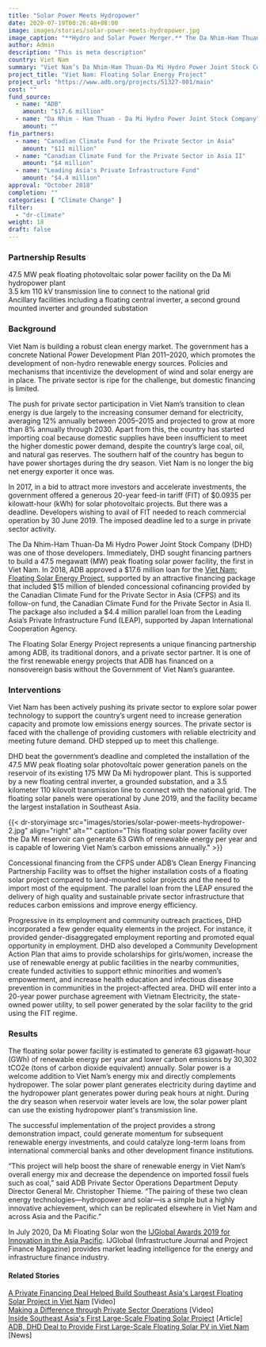 ```yaml
---
title: "Solar Power Meets Hydropower"
date: 2020-07-19T00:26:40+08:00
image: images/stories/solar-power-meets-hydropower.jpg
image_caption: "**Hydro and Solar Power Merger.** The Da Nhim-Ham Thuan-Da Mi Hydro Power Joint Stock Company built a floating solar power plant over a hydropower plant in Binh Thuan, Viet Nam to generate more electricity for the country."
author: Admin
description: "This is meta description"
country: Viet Nam
summary: "Viet Nam’s Da Nhim-Ham Thuan-Da Mi Hydro Power Joint Stock Company installed floating solar panels over the reservoir of a hydropower plant to address the country’s increasing demand for electricity. A unique financing package from ADB, Canada, and Japan supported the project."
project_title: "Viet Nam: Floating Solar Energy Project"
project_url: "https://www.adb.org/projects/51327-001/main"
cost: ""
fund_source: 
  - name: "ADB"
    amount: "$17.6 million"
  - name: "Da Nhim - Ham Thuan - Da Mi Hydro Power Joint Stock Company"
    amount: ""
fin_partners: 
  - name: "Canadian Climate Fund for the Private Sector in Asia"
    amount: "$11 million"
  - name: "Canadian Climate Fund for the Private Sector in Asia II"
    amount: "$4 million"
  - name: "Leading Asia's Private Infrastructure Fund"
    amount: "$4.4 million"
approval: "October 2018"
completion: ""
categories: [ "Climate Change​" ]
filter:
  - "dr-climate"
weight: 18
draft: false
---
```

### Partnership Results

<div class="dr-results row">
  <div class="col-md-4 mb-5"><i class="icon-check-circle"></i> <span>47.5 MW peak floating photovoltaic solar power facility on the Da Mi hydropower plant</span></div>
  <div class="col-md-4 mb-5"><i class="icon-check-circle"></i> <span>3.5 km 110 kV transmission line to connect to the national grid</span></div>
  <div class="col-md-4 mb-5"><i class="icon-check-circle"></i> <span>Ancillary facilities including a floating central inverter, a second ground mounted inverter and grounded substation</span></div>
</div>

### Background

Viet Nam is building a robust clean energy market. The government has a concrete National Power Development Plan 2011–2020, which promotes the development of non-hydro renewable energy sources. Policies and mechanisms that incentivize the development of wind and solar energy are in place. The private sector is ripe for the challenge, but domestic financing is limited.

The push for private sector participation in Viet Nam’s transition to clean energy is due largely to the increasing consumer demand for electricity, averaging 12% annually between 2005–2015 and projected to grow at more than 8% annually through 2030. Apart from this, the country has started importing coal because domestic supplies have been insufficient to meet the higher domestic power demand, despite the country’s large coal, oil, and natural gas reserves. The southern half of the country has begun to have power shortages during the dry season. Viet Nam is no longer the big net energy exporter it once was.

In 2017, in a bid to attract more investors and accelerate investments, the government offered a generous 20-year feed-in tariff (FIT) of $0.0935 per kilowatt-hour (kWh) for solar photovoltaic projects. But there was a deadline. Developers wishing to avail of FIT needed to reach commercial operation by 30 June 2019. The imposed deadline led to a surge in private sector activity.

The Da Nhim-Ham Thuan-Da Mi Hydro Power Joint Stock Company (DHD) was one of those developers. Immediately, DHD sought financing partners to build a 47.5 megawatt (MW) peak floating solar power facility, the first in Viet Nam. In 2018, ADB approved a $17.6 million loan for the [Viet Nam: Floating Solar Energy Project](https://www.adb.org/projects/51327-001/main), supported by an attractive financing package that included $15 million of blended concessional cofinancing provided by the Canadian Climate Fund for the Private Sector in Asia (CFPS) and its follow-on fund, the Canadian Climate Fund for the Private Sector in Asia II. The package also included a $4.4 million parallel loan from the Leading Asia’s Private Infrastructure Fund (LEAP), supported by Japan International Cooperation Agency.

The Floating Solar Energy Project represents a unique financing partnership among ADB, its traditional donors, and a private sector partner. It is one of the first renewable energy projects that ADB has financed on a nonsovereign basis without the Government of Viet Nam’s guarantee.

### Interventions

Viet Nam has been actively pushing its private sector to explore solar power technology to support the country’s urgent need to increase generation capacity and promote low emissions energy sources. The private sector is faced with the challenge of providing customers with reliable electricity and meeting future demand. DHD stepped up to meet this challenge.

DHD beat the government’s deadline and completed the installation of the 47.5 MW peak floating solar photovoltaic power generation panels on the reservoir of its existing 175 MW Da Mi hydropower plant. This is supported by a new floating central inverter, a grounded substation, and a 3.5 kilometer 110 kilovolt transmission line to connect with the national grid. The floating solar panels were operational by June 2019, and the facility became the largest installation in Southeast Asia.

{{< dr-storyimage src="images/stories/solar-power-meets-hydropower-2.jpg" align="right" alt="" caption="This floating solar power facility over the Da Mi reservoir can generate 63 GWh of renewable energy per year and is capable of lowering Viet Nam’s carbon emissions annually." >}}

Concessional financing from the CFPS under ADB’s Clean Energy Financing Partnership Facility was to offset the higher installation costs of a floating solar project compared to land-mounted solar projects and the need to import most of the equipment. The parallel loan from the LEAP ensured the delivery of high quality and sustainable private sector infrastructure that reduces carbon emissions and improve energy efficiency.

Progressive in its employment and community outreach practices, DHD incorporated a few gender equality elements in the project. For instance, it provided gender-disaggregated employment reporting and promoted equal opportunity in employment. DHD also developed a Community Development Action Plan that aims to provide scholarships for girls/women, increase the use of renewable energy at public facilities in the nearby communities, create funded activities to support ethnic minorities and women’s empowerment, and increase health education and infectious disease prevention in communities in the project-affected area. DHD will enter into a 20-year power purchase agreement with Vietnam Electricity, the state-owned power utility, to sell power generated by the solar facility to the grid using the FIT regime.

### Results

The floating solar power facility is estimated to generate 63 gigawatt-hour (GWh) of renewable energy per year and lower carbon emissions by 30,302 tCO2e (tons of carbon dioxide equivalent) annually. Solar power is a welcome addition to Viet Nam’s energy mix and directly complements hydropower. The solar power plant generates electricity during daytime and the hydropower plant generates power during peak hours at night. During the dry season when reservoir water levels are low, the solar power plant can use the existing hydropower plant's transmission line.

The successful implementation of the project provides a strong demonstration impact, could generate momentum for subsequent renewable energy investments, and could catalyze long-term loans from international commercial banks and other development finance institutions.

“This project will help boost the share of renewable energy in Viet Nam’s overall energy mix and decrease the dependence on imported fossil fuels such as coal,” said ADB Private Sector Operations Department Deputy Director General Mr. Christopher Thieme. “The pairing of these two clean energy technologies—hydropower and solar—is a simple but a highly innovative achievement, which can be replicated elsewhere in Viet Nam and across Asia and the Pacific.”

In July 2020, Da Mi Floating Solar won the [IJGlobal Awards 2019 for Innovation in the Asia Pacific](https://awards.ijglobal.com/Global/FileLib/IJGlobal_Awards_2019/asia_pacific.pdf). IJGlobal (Infrastructure Journal and Project Finance Magazine) provides market leading intelligence for the energy and infrastructure finance industry. 

#### Related Stories

[A Private Financing Deal Helped Build Southeast Asia's Largest Floating Solar Project in Viet Nam](https://www.adb.org/news/videos/private-financing-deal-helped-build-southeast-asias-largest-floating-solar-project-viet) [Video]  
[Making a Difference through Private Sector Operations](https://www.adb.org/results/making-difference-through-private-sector-operations) [Video]  
[Inside Southeast Asia's First Large-Scale Floating Solar Project](https://www.adb.org/news/features/inside-southeast-asias-first-large-scale-floating-solar-project) [Article]  
[ADB, DHD Deal to Provide First Large-Scale Floating Solar PV in Viet Nam](https://www.adb.org/news/adb-dhd-deal-provide-first-large-scale-floating-solar-pv-viet-nam) [News] 
